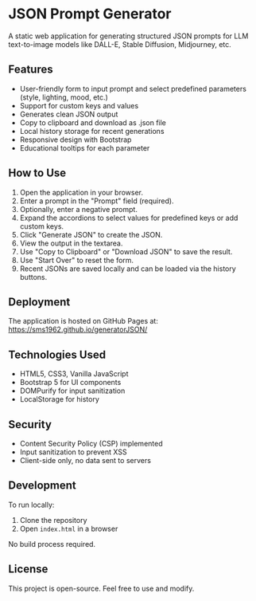 # JSON Prompt Generator

A static web application for generating structured JSON prompts for LLM text-to-image models like DALL-E, Stable Diffusion, Midjourney, etc.

## Features

- User-friendly form to input prompt and select predefined parameters (style, lighting, mood, etc.)
- Support for custom keys and values
- Generates clean JSON output
- Copy to clipboard and download as .json file
- Local history storage for recent generations
- Responsive design with Bootstrap
- Educational tooltips for each parameter

## How to Use

1. Open the application in your browser.
2. Enter a prompt in the "Prompt" field (required).
3. Optionally, enter a negative prompt.
4. Expand the accordions to select values for predefined keys or add custom keys.
5. Click "Generate JSON" to create the JSON.
6. View the output in the textarea.
7. Use "Copy to Clipboard" or "Download JSON" to save the result.
8. Use "Start Over" to reset the form.
9. Recent JSONs are saved locally and can be loaded via the history buttons.

## Deployment

The application is hosted on GitHub Pages at: https://sms1962.github.io/generatorJSON/

## Technologies Used

- HTML5, CSS3, Vanilla JavaScript
- Bootstrap 5 for UI components
- DOMPurify for input sanitization
- LocalStorage for history

## Security

- Content Security Policy (CSP) implemented
- Input sanitization to prevent XSS
- Client-side only, no data sent to servers

## Development

To run locally:
1. Clone the repository
2. Open `index.html` in a browser

No build process required.

## License

This project is open-source. Feel free to use and modify.
